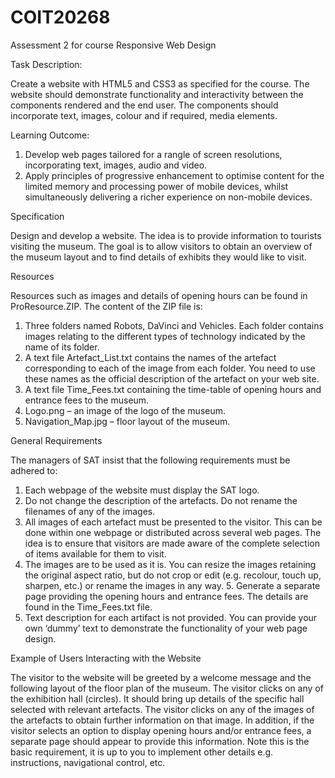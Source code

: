 # COIT20268
Assessment 2 for course Responsive Web Design

Task Description:

Create a website with HTML5 and CSS3 as specified for the course. The website should demonstrate functionality and interactivity between the components rendered and the end user. The components should incorporate text, images, colour and if required, media elements.

Learning Outcome:

1. Develop web pages tailored for a rangle of screen resolutions, incorporating text, images, audio and video.
2. Apply principles of progressive enhancement to optimise content for the limited memory and processing power of mobile devices, whilst simultaneously delivering a richer experience on non-mobile devices.

Specification

Design and develop a website. The idea is to provide information to tourists visiting the museum. The goal is to allow visitors to obtain an overview of the museum layout and to find details of exhibits they would like to visit.

Resources

Resources such as images and details of opening hours can be found in ProResource.ZIP. The content of the ZIP file is:

1. Three folders named Robots, DaVinci and Vehicles. Each folder contains images relating to the different types of technology indicated by the name of its folder.
2. A text file Artefact_List.txt contains the names of the artefact corresponding to each of the image from each folder. You need to use these names as the official description of the artefact on your web site.
3. A text file Time_Fees.txt containing the time-table of opening hours and entrance fees to the museum.
4. Logo.png – an image of the logo of the museum.
5. Navigation_Map.jpg – floor layout of the museum.

General Requirements

The managers of SAT insist that the following requirements must be adhered to:

1. Each webpage of the website must display the SAT logo.
2. Do not change the description of the artefacts. Do not rename the filenames of any of the images.
3. All images of each artefact must be presented to the visitor. This can be done within one webpage or distributed across several web pages. The idea is to ensure that visitors are made aware of the complete selection of items available for them to visit.
4. The images are to be used as it is. You can resize the images retaining the original aspect ratio, but do not crop or edit (e.g. recolour, touch up, sharpen, etc.) or rename the images in any way. 5. Generate a separate page providing the opening hours and entrance fees. The details are found in the Time_Fees.txt file.
6. Text description for each artifact is not provided. You can provide your own ‘dummy’ text to demonstrate the functionality of your web page design.

Example of Users Interacting with the Website

The visitor to the website will be greeted by a welcome message and the following layout of the floor plan of the museum. The visitor clicks on any of the exhibition hall (circles). It should bring up details of the specific hall selected with relevant artefacts. The visitor clicks on any of the images of the artefacts to obtain further information on that image. In addition, if the visitor selects an option to display opening hours and/or entrance fees, a separate page should appear to provide this information. Note this is the basic requirement, it is up to you to implement other details e.g. instructions, navigational control, etc.

